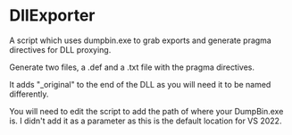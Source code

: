# DllExporter
A script which uses dumpbin.exe to grab exports and generate pragma directives for DLL proxying.

Generate two files, a .def and a .txt file with the pragma directives. 

It adds "_original" to the end of the DLL as you will need it to be named differently.

You will need to edit the script to add the path of where your DumpBin.exe is. I didn't add it as a parameter as this is the default location for VS 2022.

